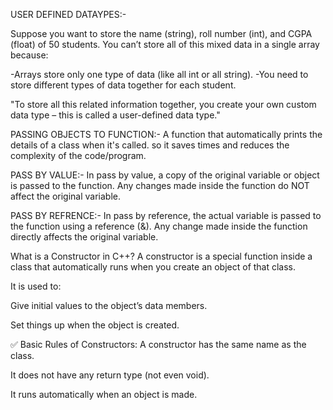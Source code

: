 USER DEFINED DATAYPES:-

Suppose you want to store the name (string), roll number (int), and CGPA (float) of 50 students.
You can’t store all of this mixed data in a single array because:

-Arrays store only one type of data (like all int or all string).
-You need to store different types of data together for each student.

"To store all this related information together, you create your own custom data type – this is called a user-defined data type."


PASSING OBJECTS TO FUNCTION:-
A function that automatically prints the details of a class when it's called.
so it saves times and reduces the complexity of the code/program.

PASS BY VALUE:-
In pass by value, a copy of the original variable or object is passed to the function.
Any changes made inside the function do NOT affect the original variable.

PASS BY REFRENCE:-
In pass by reference, the actual variable is passed to the function using a reference (&).
Any change made inside the function directly affects the original variable.

What is a Constructor in C++?
A constructor is a special function inside a class that automatically runs when you create an object of that class.

It is used to:

Give initial values to the object’s data members.

Set things up when the object is created.

✅ Basic Rules of Constructors:
A constructor has the same name as the class.

It does not have any return type (not even void).

It runs automatically when an object is made.

